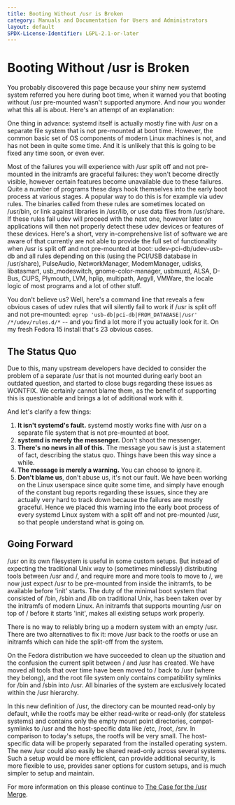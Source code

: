 ```yaml
---
title: Booting Without /usr is Broken
category: Manuals and Documentation for Users and Administrators
layout: default
SPDX-License-Identifier: LGPL-2.1-or-later
---
```


# Booting Without /usr is Broken

You probably discovered this page because your shiny new systemd system referred you here during boot time, when it warned you that booting without /usr pre-mounted wasn't supported anymore. And now you wonder what this all is about. Here's an attempt of an explanation:

One thing in advance: systemd itself is actually mostly fine with /usr on a separate file system that is not pre-mounted at boot time. However, the common basic set of OS components of modern Linux machines is not, and has not been in quite some time. And it is unlikely that this is going to be fixed any time soon, or even ever.

Most of the failures you will experience with /usr split off and not pre-mounted in the initramfs are graceful failures: they won't become directly visible, however certain features become unavailable due to these failures. Quite a number of programs these days hook themselves into the early boot process at various stages. A popular way to do this is for example via udev rules. The binaries called from these rules are sometimes located on /usr/bin, or link against libraries in /usr/lib, or use data files from /usr/share. If these rules fail udev will proceed with the next one, however later on applications will then not properly detect these udev devices or features of these devices. Here's a short, very in-comprehensive list of software we are aware of that currently are not able to provide the full set of functionality when /usr is split off and not pre-mounted at boot: udev-pci-db/udev-usb-db and all rules depending on this (using the PCI/USB database in /usr/share), PulseAudio, NetworkManager, ModemManager, udisks, libatasmart, usb\_modeswitch, gnome-color-manager, usbmuxd, ALSA, D-Bus, CUPS, Plymouth, LVM, hplip, multipath, Argyll, VMWare, the locale logic of most programs and a lot of other stuff.

You don't believe us? Well, here's a command line that reveals a few obvious cases of udev rules that will silently fail to work if /usr is split off and not pre-mounted: `egrep 'usb-db|pci-db|FROM_DATABASE|/usr' /*/udev/rules.d/*` -- and you find a lot more if you actually look for it. On my fresh Fedora 15 install that's 23 obvious cases.

## The Status Quo

Due to this, many upstream developers have decided to consider the problem of a separate /usr that is not mounted during early boot an outdated question, and started to close bugs regarding these issues as WONTFIX. We certainly cannot blame them, as the benefit of supporting this is questionable and brings a lot of additional work with it.

And let's clarify a few things:

1. **It isn't systemd's fault.** systemd mostly works fine with /usr on a separate file system that is not pre-mounted at boot.
2. **systemd is merely the messenger.** Don't shoot the messenger.
3. **There's no news in all of this.** The message you saw is just a statement of fact, describing the status quo. Things have been this way since a while.
4. **The message is merely a warning.** You can choose to ignore it.
5. **Don't blame us**, don't abuse us, it's not our fault. We have been working on the Linux userspace since quite some time, and simply have enough of the constant bug reports regarding these issues, since they are actually very hard to track down because the failures are mostly graceful. Hence we placed this warning into the early boot process of every systemd Linux system with a split off and not pre-mounted /usr, so that people understand what is going on.

## Going Forward

/usr on its own filesystem is useful in some custom setups. But instead of expecting the traditional Unix way to (sometimes mindlessly) distributing tools between /usr and /, and require more and more tools to move to /, we now just expect /usr to be pre-mounted from inside the initramfs, to be available before 'init' starts. The duty of the minimal boot system that consisted of /bin, /sbin and /lib on traditional Unix, has been taken over by the initramfs of modern Linux. An initramfs that supports mounting /usr on top of / before it starts 'init', makes all existing setups work properly.

There is no way to reliably bring up a modern system with an empty /usr. There are two alternatives to fix it: move /usr back to the rootfs or use an initramfs which can hide the split-off from the system.

On the Fedora distribution we have succeeded to clean up the situation and the confusion the current split between / and /usr has created. We have moved all tools that over time have been moved to / back to /usr (where they belong), and the root file system only contains compatibility symlinks for /bin and /sbin into /usr. All binaries of the system are exclusively located within the /usr hierarchy.

In this new definition of /usr, the directory can be mounted read-only by default, while the rootfs may be either read-write or read-only (for stateless systems) and contains only the empty mount point directories, compat-symlinks to /usr and the host-specific data like /etc, /root, /srv. In comparison to today's setups, the rootfs will be very small. The host-specific data will be properly separated from the installed operating system. The new /usr could also easily be shared read-only across several systems. Such a setup would be more efficient, can provide additional security, is more flexible to use, provides saner options for custom setups, and is much simpler to setup and maintain.

For more information on this please continue to [The Case for the /usr Merge](../THE_CASE_FOR_THE_USR_MERGE).

